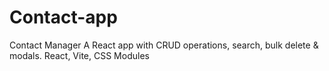 # Contact-app
Contact Manager A React app with CRUD operations, search, bulk delete &amp; modals.  React, Vite, CSS Modules
